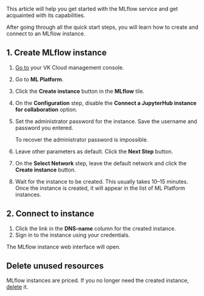 This article will help you get started with the MLflow service and get acquainted with its capabilities.

After going through all the quick start steps, you will learn how to create and connect to an MLflow instance.

## 1. Create MLflow instance

1. [Go to](https://cloud.vk.com/app/en) your VK Cloud management console.
1. Go to **ML Platform**.
1. Click the **Create instance** button in the **MLflow** tile.
1. On the **Configuration** step, disable the **Connect a JupyterHub instance for collaboration** option.
1. Set the administrator password for the instance. Save the username and password you entered.

    <err>

    To recover the administrator password is impossible.

    </err>

1. Leave other parameters as default. Click the **Next Step** button.
1. On the **Select Network** step, leave the default network and click the **Create instance** button.
1. Wait for the instance to be created. This usually takes 10–15 minutes. Once the instance is created, it will appear in the list of ML Platform instances.

## 2. Connect to instance

1. Click the link in the **DNS-name** column for the created instance.
1. Sign in to the instance using your credentials.

The MLflow instance web interface will open.

## Delete unused resources

MLflow instances are priced. If you no longer need the created instance, [delete](../instructions/manage#delete) it.
